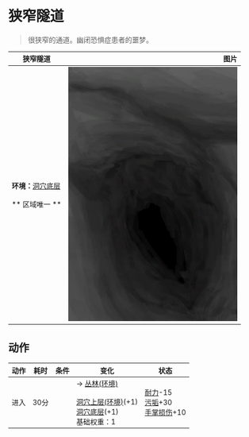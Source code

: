 # 狭窄隧道  
> 很狭窄的通道。幽闭恐惧症患者的噩梦。  
  
  狭窄隧道  |   图片   
 ----  |  ----:   
 **环境：**[洞穴底层](LowChamber.md)<br><br>** 区域唯一 **  |  ![](Sprite/NarrowTunnel.png)   
  
## 动作  
动作  |  耗时  |  条件  |  变化  |  状态  
----  |  ----  |  ----  |  ----  |  ----  
进入<br>  |  30分  |    |  → [丛林(环境)](Env_Jungle.md)<br><br>[洞穴上层(环境)](Env_NarrowTunnel.md)(+1)<br>[洞穴底层](NarrowTunnelExit.md)(+1)<br>基础权重：1<br>  |  [耐力](Stamina.md)-15<br>[污垢](Filth.md)+30<br>[手掌损伤](HandDamage.md)+10  
